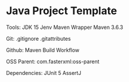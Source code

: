 # Java Project Template

Tools:
JDK 15
Jenv
Maven Wrapper
Maven 3.6.3

Git:
.gitignore
.gitattributes

Github:
Maven Build Workflow

OSS Parent:
com.fasterxml:oss-parent

Dependencies:
JUnit 5
AssertJ
